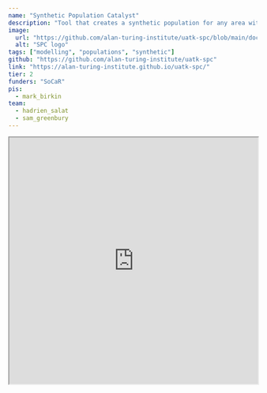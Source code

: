 ```yaml
---
name: "Synthetic Population Catalyst"
description: "Tool that creates a synthetic population for any area within Great Britain, including socio-demographic, health and daily activity data. Calibrated to 2020, with projections of some variables to between 2012 and 2039."
image:
  url: "https://github.com/alan-turing-institute/uatk-spc/blob/main/docs/logo_SPC_Black.png"
  alt: "SPC logo"
tags: ["modelling", "populations", "synthetic"]
github: "https://github.com/alan-turing-institute/uatk-spc"
link: "https://alan-turing-institute.github.io/uatk-spc/"
tier: 2
funders: "SoCaR"
pis:
  - mark_birkin
team:
  - hadrien_salat
  - sam_greenbury
---
```


<iframe  style="width:100%;min-height:500px" src="https://github.com/alan-turing-institute/uatk-spc/raw/main/docs/img/SPC_Schema.png" title="SPC Schema"/>

The Synthetic Population Catalyst (SPC) makes it easier for researchers to work with synthetic population data in Great Britain. It combines a rich variety of data sources and modelling techniques and presents its results either as a fully customisable tool or as a data product with pre-compiled areas directly accessible from the website. SPC is constructed around the Middle-Layer Output Areas (MSOAs) scale, with some variables precise up to the Output Area scale. It is optimised for the year 2020, although files for 2012 up to 2039 are provided. The output files can then feed dynamic models, such as ABMs, for multiple purposes where an enriched synthetic population file is required. SPC includes a comprehensive set of variables such as socio-demographic characteristics, daily activities, and other extra data to help model the complexity of British society.

An extensive description can be found on the [website](https://alan-turing-institute.github.io/uatk-spc/) and inside this [academic paper](https://doi.org/10.1177/23998083231203066).
